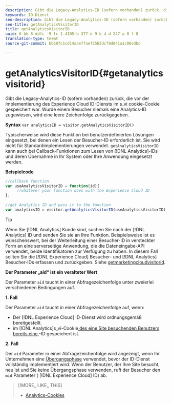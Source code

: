 ```yaml
---
description: Gibt die Legacy-Analytics-ID (sofern vorhanden) zurück, die vor der Implementierung des Experience Cloud ID-Diensts im s_vi cookie-Cookie gespeichert war. Wurde einem Besucher niemals eine Analytics-ID zugewiesen, wird eine leere Zeichenfolge zurückgegeben.
keywords: ID-Dienst
seo-description: Gibt die Legacy-Analytics-ID (sofern vorhanden) zurück, die vor der Implementierung des Experience Cloud ID-Diensts im s_vi cookie-Cookie gespeichert war. Wurde einem Besucher niemals eine Analytics-ID zugewiesen, wird eine leere Zeichenfolge zurückgegeben.
seo-title: getAnalyticsVisitorID
title: getAnalyticsVisitorID
uuid: 6 bb 8 ddfc -9 fc 1-4105-b 377-d 9 b 4 d 247 a 0 f 8
translation-type: tm+mt
source-git-commit: bb687c1cd14aae7faef2565dcf9d041a1c06e3bd

---
```



# getAnalyticsVisitorID{#getanalyticsvisitorid}

Gibt die Legacy-Analytics-ID (sofern vorhanden) zurück, die vor der Implementierung des Experience Cloud ID-Diensts im s_vi cookie-Cookie gespeichert war. Wurde einem Besucher niemals eine Analytics-ID zugewiesen, wird eine leere Zeichenfolge zurückgegeben.

**Syntax** `var analyticsID = visitor.getAnalyticsVisitorID()`

Typischerweise wird diese Funktion bei benutzerdefinierten Lösungen eingesetzt, bei denen ein Lesen der Besucher-ID erforderlich ist. Sie wird nicht für Standardimplementierungen verwendet. `getAnalyticsVisitorID` kann auch bei Callback-Funktionen zum Lesen von [!DNL Analytics]-IDs und deren Übernahme in Ihr System oder Ihre Anwendung eingesetzt werden.

**Beispielcode**

```js
//callback function 
var useAnalyticsVisitorID = function(id){ 
     //whatever your function does with the Experience Cloud ID 
}; 
 
//get Analytics ID and pass it to the function 
var analyticsID = visitor.getAnalyticsVisitorID(useAnalyticsVisitorID)
```

>[!TIP]
>
>Wenn Sie [!DNL Analytics] Kunde sind, suchen Sie nach der [!DNL Analytics] ID und senden Sie sie an Ihre Funktion. Beispielsweise ist es wünschenswert, bei der Weiterleitung einer Besucher-ID in versteckter Form an eine serverseitige Anwendung, die die Dateneingabe-API verwendet, beide Identifikatoren zur Verfügung zu haben. In diesem Fall sollten Sie die [!DNL Experience Cloud] Besucher- und [!DNL Analytics] Besucher-IDs erfassen und zurückgeben. Siehe [getmarketingcloudvisitorid](../../mcvid-library/mcvid-get-set/mcvid-getmcvid.md).

**Der Parameter „aid“ ist ein veralteter Wert**

Der Parameter `aid` taucht in einer Abfragezeichenfolge unter zweierlei verschiedenen Bedingungen auf.

**1. Fall**

Der Parameter `aid` taucht in einer Abfragezeichenfolge auf, wenn:

* Der [!DNL Experience Cloud] ID-Dienst wird ordnungsgemäß bereitgestellt.
* im [!DNL Analytics]s_vi-Cookie[ des eine Site besuchenden Benutzers bereits eine ](https://marketing.adobe.com/resources/help/en_US/whitepapers/cookies/?f=cookies_analytics.html)-ID gespeichert ist.

**2. Fall**

Der `aid` Parameter in einer Abfragezeichenfolge wird angezeigt, wenn Ihr Unternehmen eine [Übergangsphase](../../mcvid-reference/mcvid-analytics-reference/mcvid-grace-period.md) verwendet, bevor der ID-Dienst vollständig implementiert wird. Wenn der Benutzer, der Ihre Site besucht, neu ist und Sie keine Übergangsphase verwenden, ruft der Besucher den `mid` Parameter ( [!DNL Experience Cloud] ID) ab.

>[!MORE_ LIKE_ THIS]
>
>* [Analytics-Cookies](https://marketing.adobe.com/resources/help/en_US/whitepapers/cookies/cookies_analytics.html)

